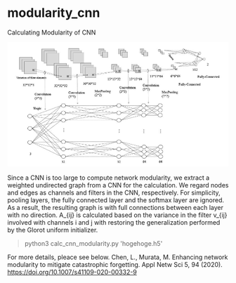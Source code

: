 # modularity_cnn
Calculating Modularity of CNN


![image](https://github.com/luchen-cn/modularity_cnn/blob/main/cnn_convert.jpg?rqw=true)

Since a CNN is too large to compute network modularity, we extract a weighted undirected graph from a CNN for the calculation.
We regard nodes and edges as channels and filters in the CNN, respectively. For simplicity, pooling layers, the fully connected layer and the softmax layer are ignored. As a result, the resulting graph is with full connections between each layer with no direction. A_{ij} is calculated based on the variance in the filter v_{ij} involved with channels i and j with restoring the generalization performed by the Glorot uniform initializer.

> python3 calc_cnn_modularity.py 'hogehoge.h5'

For more details, pleace see below.
Chen, L., Murata, M. Enhancing network modularity to mitigate catastrophic forgetting. Appl Netw Sci 5, 94 (2020). https://doi.org/10.1007/s41109-020-00332-9

